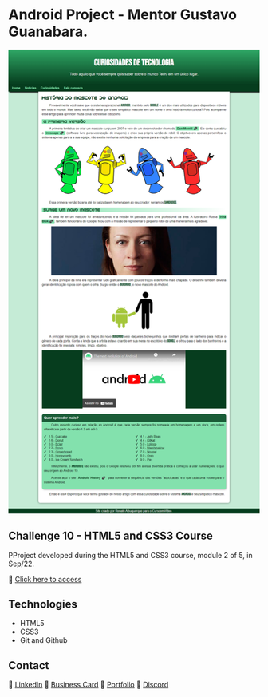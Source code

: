 # Android Project - Mentor Gustavo Guanabara.

![preview](./.github/preview.png)

## Challenge 10 - HTML5 and CSS3 Course

PProject developed during the HTML5 and CSS3 course, module 2 of 5, in Sep/22.

🔗 [Click here to access](https://renato-albuquerque.github.io/PROJETO-ANDROID/)

## Technologies

- HTML5
- CSS3
- Git and Github

## Contact

🔗 [Linkedin](https://www.linkedin.com/in/renato-malbuquerque/)
🔗 [Business Card](https://rma-contacts.vercel.app/)
🔗 [Portfolio](https://portfolio-renatoalbuquerque.vercel.app/)
🔗 [Discord](https://discordapp.com/users/992621595547938837)
